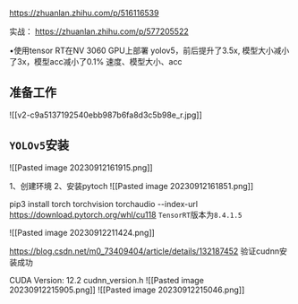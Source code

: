 https://zhuanlan.zhihu.com/p/516116539

实战：
https://zhuanlan.zhihu.com/p/577205522

•使用tensor RT在NV 3060 GPU上部署 yolov5，前后提升了3.5x, 模型大小减小了3x，模型acc减小了0.1%
速度、模型大小、acc
## 准备工作
![[v2-c9a5137192540ebb987b6fa8d3c5b98e_r.jpg]]



## `YOLOv5`安装
![[Pasted image 20230912161915.png]]

1、创建环境
2、安装pytoch
![[Pasted image 20230912161851.png]]

pip3 install torch torchvision torchaudio --index-url https://download.pytorch.org/whl/cu118
`TensorRT`版本为`8.4.1.5`




![[Pasted image 20230912211424.png]]



https://blog.csdn.net/m0_73409404/article/details/132187452
验证cudnn安装成功

 CUDA Version: 12.2
cudnn_version.h
![[Pasted image 20230912215905.png]]
![[Pasted image 20230912215046.png]]
